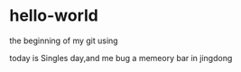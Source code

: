 # hello-world
the beginning of my git using

today is Singles day,and me bug a memeory bar in jingdong 
